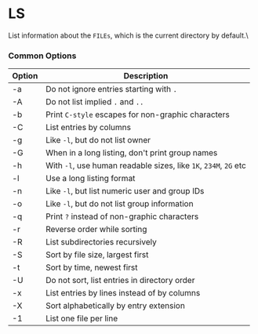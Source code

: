 # LS

List information about the `FILEs`, which is the current directory by default.\

### Common Options

| Option | Description |
| --- | --- |
| -a | Do not ignore entries starting with `.` |
| -A | Do not list implied `.` and `..` |
| -b | Print `C-style` escapes for non-graphic characters |
| -C | List entries by columns |
| -g | Like `-l`, but do not list owner |
| -G | When in a long listing, don't print group names |
| -h | With `-l`, use human readable sizes, like `1K`, `234M`, `2G` etc |
| -l | Use a long listing format |
| -n | Like `-l`, but list numeric user and group IDs |
| -o | Like `-l`, but do not list group information |
| -q | Print `?` instead of non-graphic characters |
| -r | Reverse order while sorting |
| -R | List subdirectories recursively |
| -S | Sort by file size, largest first |
| -t | Sort by time, newest first |
| -U | Do not sort, list entries in directory order |
| -x | List entries by lines instead of by columns |
| -X | Sort alphabetically by entry extension |
| -1 | List one file per line |


